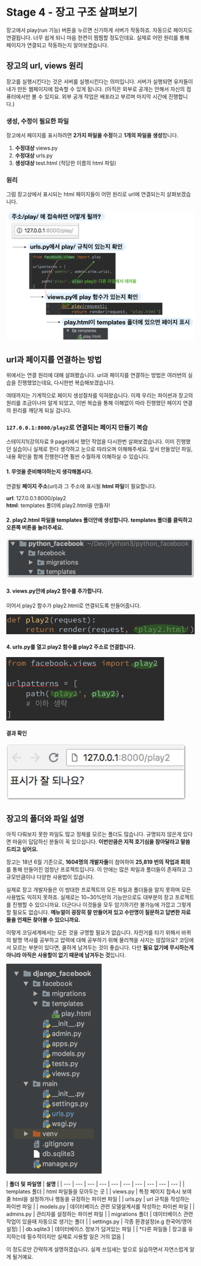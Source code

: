 # Stage 4 - 장고 구조 살펴보기

장고에서 play\(run 기능\) 버튼을 누르면 신기하게 서버가 작동하죠. 자동으로 페이지도 연결됩니다. 너무 쉽게 되니 마음 한켠이 찜찜할 정도인데요. 실제로 어떤 원리를 통해 페이지가 연결되고 작동하는지 알아보겠습니다.

## 장고의 url, views 원리

장고를 실행시킨다는 것은 서버를 실행시킨다는 의미입니다. 서버가 실행되면 유저들이 내가 만든 웹페이지에 접속할 수 있게 됩니다. \(아직은 외부로 공개는 안해서 자신의 컴퓨터에서만 볼 수 있지요. 외부 공개 작업은 배포라고 부르며 마지막 시간에 진행합니다.\)

### 생성, 수정이 필요한 파일

장고에서 페이지를 표시하려면 **2가지 파일을 수정**하고 **1개의 파일을 생성**합니다.

1. **수정대상** views.py
2. **수정대상** urls.py
3. **생성대상** test.html \(적당한 이름의 html 파일\)

### 원리

그럼 장고상에서 표시되는 html 페이지들이 어떤 원리로 url에 연결되는지 살펴보겠습니다.

![&#xCC28;&#xADFC;&#xCC28;&#xADFC; &#xC0B4;&#xD3B4;&#xBCF4;&#xC138;&#xC694;!](../.gitbook/assets/image%20%28240%29.png)

## url과 페이지를 연결하는 방법

위에서는 연결 원리에 대해 살펴봤습니다. url과 페이지를 연결하는 방법은 여러번의 실습을 진행했었는데요, 다시한번 복습해보겠습니다.

여태까지는 기계적으로 페이지 생성절차를 익혀왔습니다. 이제 우리는 파이썬과 장고의 원리를 조금이나마 알게 되었고, 이번 복습을 통해 이해없이 따라 진행했던 페이지 연결의 원리를 깨닫게 되실 겁니다.

### `127.0.0.1:8000/play2`로 연결되는 페이지 만들기 복습

스테이지1\(강의자료 9 page\)에서 했던 작업을 다시한번 살펴보겠습니다. 이미 진행했던 실습이니 실제로 한다 생각하고 눈으로 따라오며 이해해주세요. 앞서 만들었던 파일, 내용 확인을 함께 진행한다면 훨씬 수월하게 이해하실 수 있습니다.

#### 1. 무엇을 준비해야하는지 생각해봅시다.

연결될 **페이지 주소**\(url\)과 그 주소에 표시될 **html 파일**이 필요합니다.

**url**: 127.0.0.1:8000/play2  
**html**: templates 폴더에 play2.html을 만들자!

#### 2. play2.html 파일을 templates 폴더안에 생성합니다. templates 폴더를 클릭하고 오른쪽 버튼을 눌러주세요.

![](../.gitbook/assets/image%20%28192%29.png)

#### 3. views.py안에 play2 함수를 추가합니다.

이어서 play2 함수가 play2.html로 연결되도록 만들어줍니다.

![views.py](../.gitbook/assets/image%20%28109%29.png)

#### 4. urls.py를 열고 play2 함수를 play2 주소로 연결합니다.

![urls.py](../.gitbook/assets/image%20%28194%29.png)

#### 결과 확인

![](../.gitbook/assets/image%20%28223%29.png)

## 장고의 폴더와 파일 설명

아직 다뤄보지 못한 파일도 많고 정체를 모르는 폴더도 많습니다. 규명되지 않은게 있다면 마음이 답답하신 분들이 꼭 있으십니다. **이번만큼은 지적 호기심을 참아달라고 말씀드리고 싶어요.**

장고는 18년 6월 기준으로, **1604명의 개발자들**이 참여하여 **25,819 번의 작업과 회의**를 통해 만들어진 엄청난 프로젝트입니다. 이 안에는 많은 파일과 폴더들이 존재하고 그 규모만큼이나 다양한 사용법이 있습니다.

실제로 장고 개발자들은 이 방대한 프로젝트의 모든 파일과 폴더들을 알지 못하며 모든 사용법도 익히지 못하죠. 실제로는 10~30%만의 기능만으로도 대부분의 장고 프로젝트를 진행할 수 있으니까요. 더군다나 이것들을 모두 암기하기란 불가능에 가깝고 그렇게 할 필요도 없습니다. **메뉴얼이 굉장히 잘 만들어져 있고 수만명이 질문하고 답변한 자료들을 언제든 찾아볼 수 있으니까요.**

이렇게 코딩세계에서는 모든 것을 규명할 필요가 없습니다. 자전거를 타기 위해서 바퀴의 발명 역사를 공부하고 압력에 대해 공부하기 위해 물리책을 사지는 않잖아요? 코딩에서 모르는 부분이 있다면, 쿨하게 남겨두는 것이 좋습니다. 다만 **필요 없기에 무시하는게 아니라 아직은 사용할이 없기 때문에 남겨두는 것**입니다.

![&#xD30C;&#xC774;&#xCC38; &#xC88C;&#xCE21; &#xD504;&#xB85C;&#xC81D;&#xD2B8; &#xD654;&#xBA74;&#xCC3D;](../.gitbook/assets/image%20%28139%29.png)

| **폴더** **및** **파일명** | **설명** |
| --- | --- | --- | --- | --- | --- | --- | --- | --- | --- |
| templates 폴더 | html 파일들을 모아두는 곳 |
| views.py | 특정 페이지 접속시 보여줄 html을 설정하거나 행동을 규정하는 파이썬 파일 |
| urls.py | url 규칙을 작성하는 파이썬 파일 |
| models.py | 데이터베이스 관련 모델설계서를 작성하는 파이썬 파일 |
| admins.py | 관리자를 설정하는 파이썬 파일 |
| migrations 폴더 | 데이터베이스 관련 작업이 있을때 자동으로 생기는 폴더 |
| settings.py | 각종 환경설정\(e.g 한국어/영어 설정\) |
| db.sqlite3 | 데이터베이스 정보가 담겨있는 파일 |
| \*다른 파일들 | 장고를 유지하는데 필수적이지만 실제로 사용할 일은 거의 없음 |

이 정도로만 간략하게 설명하겠습니다. 실제 쓰임새는 앞으로 실습하면서 자연스럽게 알게 될거예요.

